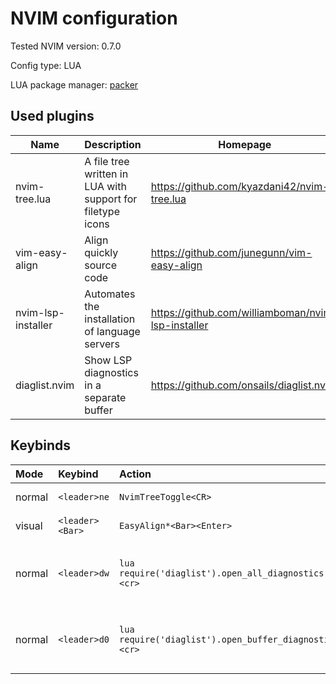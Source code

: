 # NVIM configuration

Tested NVIM version: 0.7.0

Config type: LUA

LUA package manager: [packer](https://github.com/wbthomason/packer.nvim)

## Used plugins

| Name               | Description                                                | Homepage                                           |
| ---                | ---                                                        | ---                                                |
| nvim-tree.lua      | A file tree written in LUA with support for filetype icons | https://github.com/kyazdani42/nvim-tree.lua        |
| vim-easy-align     | Align quickly source code                                  | https://github.com/junegunn/vim-easy-align         |
| nvim-lsp-installer | Automates the installation of language servers             | https://github.com/williamboman/nvim-lsp-installer |
| diaglist.nvim      | Show LSP diagnostics in a separate buffer                  | https://github.com/onsails/diaglist.nvim           |

## Keybinds

| Mode   | Keybind         | Action                                                  | Description                              |
| :----- | :--------       | :-------                                                | :------------                            |
| normal | `<leader>ne`    | `NvimTreeToggle<CR>`                                    | Open NvimTree                            |
| visual | `<leader><Bar>` | `EasyAlign*<Bar><Enter>`                                | Format GHFM table                        |
| normal | `<leader>dw`    | `lua require('diaglist').open_all_diagnostics()<cr>`    | Open diagnostics for the whole directory |
| normal | `<leader>d0`    | `lua require('diaglist').open_buffer_diagnostics()<cr>` | Open diagnostics for the current buffer  |
